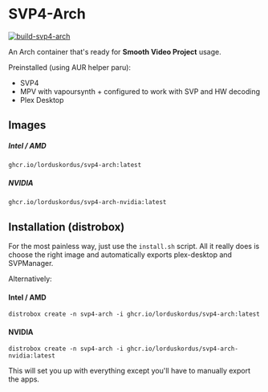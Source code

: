 # SVP4-Arch

[![build-svp4-arch](https://github.com/lorduskordus/svp4-arch/actions/workflows/build.yml/badge.svg)](https://github.com/lorduskordus/svp4-arch/actions/workflows/build.yml)

An Arch container that's ready for **Smooth Video Project** usage.

Preinstalled (using AUR helper paru):

* SVP4
* MPV with vapoursynth + configured to work with SVP and HW decoding
* Plex Desktop

## Images

##### Intel / AMD
```
ghcr.io/lorduskordus/svp4-arch:latest
```
##### NVIDIA
```
ghcr.io/lorduskordus/svp4-arch-nvidia:latest
```

## Installation (distrobox)

For the most painless way, just use the `install.sh` script. All it really does is choose the right image and automatically exports plex-desktop and SVPManager.

Alternatively:

#### Intel / AMD
```
distrobox create -n svp4-arch -i ghcr.io/lorduskordus/svp4-arch:latest
```

#### NVIDIA
```
distrobox create -n svp4-arch -i ghcr.io/lorduskordus/svp4-arch-nvidia:latest
```

This will set you up with everything except you'll have to manually export the apps.